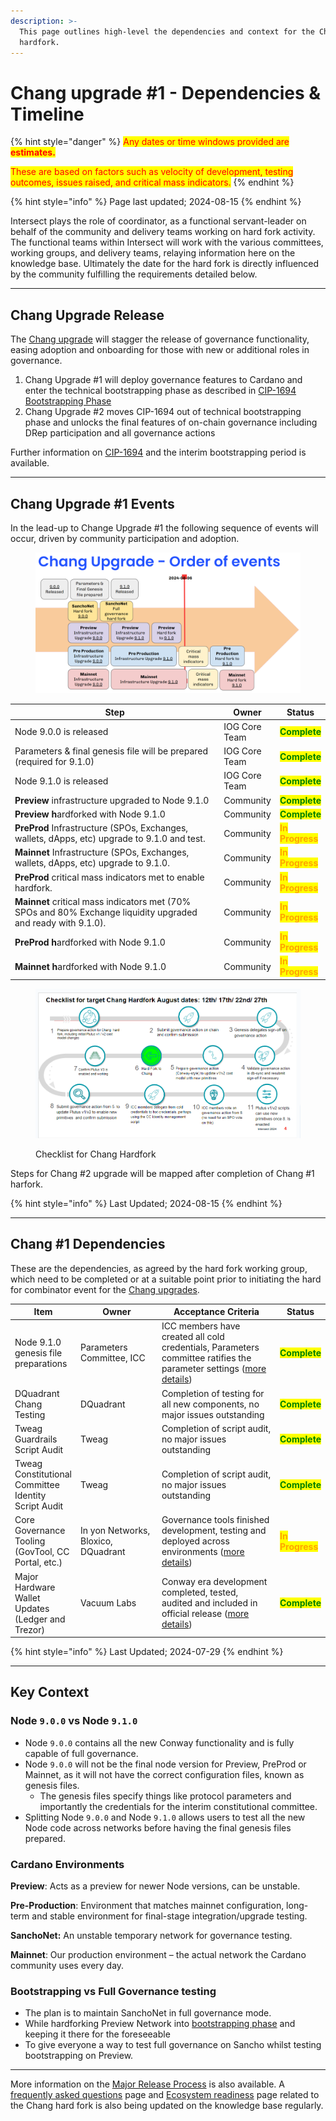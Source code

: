 ```yaml
---
description: >-
  This page outlines high-level the dependencies and context for the Chang #1
  hardfork.
---
```


# Chang upgrade #1 - Dependencies & Timeline

{% hint style="danger" %}
<mark style="color:red;">Any dates or time windows provided are</mark> <mark style="color:red;"></mark><mark style="color:red;">**estimates.**</mark>

<mark style="color:red;">These are based on factors such as velocity of development, testing outcomes, issues raised, and critical mass indicators.</mark>
{% endhint %}

{% hint style="info" %}
Page last updated; 2024-08-15
{% endhint %}

Intersect plays the role of coordinator, as a functional servant-leader on behalf of the community and delivery teams working on hard fork activity. The functional teams within Intersect will work with the various committees, working groups, and delivery teams, relaying information here on the knowledge base. Ultimately the date for the hard fork is directly influenced by the community fulfilling the requirements detailed below.

***

## Chang Upgrade Release

The [Chang upgrade](https://docs.intersectmbo.org/cardano/cardano-upgrades/hard-forks/chang-upgrade) will stagger the release of governance functionality, easing adoption and onboarding for those with new or additional roles in governance.&#x20;

1. Chang Upgrade #1 will deploy governance features to Cardano and enter the technical bootstrapping phase as described in [CIP-1694 Bootstrapping Phase](https://github.com/cardano-foundation/CIPs/blob/master/CIP-1694/README.md#bootstrapping-phase)
2. Chang Upgrade #2 moves CIP-1694 out of technical bootstrapping phase and unlocks the final features of on-chain governance including DRep participation and all governance actions

Further information on [CIP-1694](https://www.1694.io/) and the interim bootstrapping period is available.

***

## Chang Upgrade #1 Events

In the lead-up to Change Upgrade #1 the following sequence of events will occur, driven by community participation and adoption.&#x20;

<figure><img src="../../../.gitbook/assets/ChangStatus_6aug24_2.PNG" alt=""><figcaption></figcaption></figure>

<table><thead><tr><th width="389">Step</th><th>Owner</th><th>Status</th></tr></thead><tbody><tr><td>Node 9.0.0 is released</td><td>IOG Core Team</td><td><mark style="color:green;"><strong>Complete</strong></mark></td></tr><tr><td>Parameters &#x26; final genesis file will be prepared (required for 9.1.0)</td><td>IOG Core Team</td><td><mark style="color:green;"><strong>Complete</strong></mark></td></tr><tr><td>Node 9.1.0 is released</td><td>IOG Core Team</td><td><mark style="color:green;"><strong>Complete</strong></mark></td></tr><tr><td><strong>Preview</strong> infrastructure upgraded to Node 9.1.0</td><td>Community</td><td><mark style="color:green;"><strong>Complete</strong></mark></td></tr><tr><td><strong>Preview h</strong>ardforked with Node 9.1.0</td><td>Community</td><td><mark style="color:green;"><strong>Complete</strong></mark></td></tr><tr><td><strong>PreProd</strong> Infrastructure (SPOs, Exchanges, wallets, dApps, etc) upgrade to 9.1.0 and test.</td><td>Community</td><td><mark style="color:orange;"><strong>In Progress</strong></mark></td></tr><tr><td><strong>Mainnet</strong> Infrastructure (SPOs, Exchanges, wallets, dApps, etc) upgrade to 9.1.0.</td><td>Community</td><td><mark style="color:orange;"><strong>In Progress</strong></mark></td></tr><tr><td><strong>PreProd</strong> critical mass indicators met to enable hardfork.</td><td>Community</td><td><mark style="color:orange;"><strong>In Progress</strong></mark></td></tr><tr><td><strong>Mainnet</strong> critical mass indicators met (70% SPOs and 80% Exchange liquidity upgraded and ready with 9.1.0).</td><td>Community</td><td><mark style="color:orange;"><strong>In Progress</strong></mark></td></tr><tr><td><strong>PreProd h</strong>ardforked with Node 9.1.0</td><td>Community</td><td><mark style="color:orange;"><strong>In Progress</strong></mark></td></tr><tr><td><strong>Mainnet h</strong>ardforked with Node 9.1.0</td><td>Community</td><td><mark style="color:orange;"><strong>In Progress</strong></mark></td></tr></tbody></table>

<figure><img src="../../../.gitbook/assets/Chang timeline.png" alt=""><figcaption><p>Checklist for Chang Hardfork</p></figcaption></figure>

Steps for Chang #2 upgrade will be mapped after completion of Chang #1 harfork.

{% hint style="info" %}
Last Updated; 2024-08-15
{% endhint %}

***

## Chang #1 Dependencies

&#x20;These are the dependencies, as agreed by the hard fork working group, which need to be completed or at a suitable point prior to initiating the hard for combinator event for the [Chang upgrades](https://docs.intersectmbo.org/cardano/cardano-upgrades/hard-forks/chang-upgrade).&#x20;

<table><thead><tr><th>Item</th><th width="154">Owner</th><th width="256">Acceptance Criteria</th><th>Status</th></tr></thead><tbody><tr><td>Node 9.1.0 genesis file preparations</td><td>Parameters Committee, ICC</td><td>ICC members have created all cold credentials, Parameters committee ratifies the parameter settings (<a href="chang-upgrade-1-readiness.md#supporting-governance-initiatives-readiness">more details</a>)</td><td><mark style="color:green;"><strong>Complete</strong></mark></td></tr><tr><td>DQuadrant Chang Testing </td><td>DQuadrant</td><td>Completion of testing for all new components, no major issues outstanding </td><td><mark style="color:green;"><strong>Complete</strong></mark></td></tr><tr><td>Tweag Guardrails Script Audit</td><td>Tweag</td><td>Completion of script audit, no major issues outstanding</td><td><mark style="color:green;"><strong>Complete</strong></mark></td></tr><tr><td>Tweag Constitutional Committee Identity Script Audit</td><td>Tweag</td><td>Completion of script audit, no major issues outstanding</td><td><mark style="color:green;"><strong>Complete</strong></mark></td></tr><tr><td>Core Governance Tooling (GovTool, CC Portal, etc.)</td><td>In yon Networks, Bloxico, DQuadrant</td><td>Governance tools finished development, testing and deployed across environments (<a href="chang-upgrade-1-readiness.md#supporting-governance-initiatives-readiness">more details</a>)</td><td><mark style="color:orange;"><strong>In Progress</strong></mark></td></tr><tr><td>Major Hardware Wallet Updates (Ledger and Trezor)</td><td>Vacuum Labs</td><td>Conway era development completed, tested, audited and included in official release (<a href="chang-upgrade-1-readiness.md#wallets-readiness">more details</a>)</td><td><mark style="color:green;"><strong>Complete</strong></mark></td></tr></tbody></table>

{% hint style="info" %}
Last Updated; 2024-07-29
{% endhint %}

***

## Key Context

### Node `9.0.0` vs Node `9.1.0`

* Node `9.0.0` contains all the new Conway functionality and is fully capable of full governance.
* Node `9.0.0` will not be the final node version for Preview, PreProd or Mainnet, as it will not have the correct configuration files, known as genesis files.
  * The genesis files specify things like protocol parameters and importantly the credentials for the interim constitutional committee.
* Splitting Node `9.0.0` and Node `9.1.0` allows users to test all the new Node code across networks before having the final genesis files prepared.

### Cardano Environments

**Preview**: Acts as a preview for newer Node versions, can be unstable.

**Pre-Production**: Environment that matches mainnet configuration, long-term and stable environment for final-stage integration/upgrade testing.&#x20;

**SanchoNet:** An unstable temporary network for governance testing.

**Mainnet**: Our production environment – the actual network the Cardano community uses every day.

### Bootstrapping vs Full Governance testing

* The plan is to maintain SanchoNet in full governance mode.
* While hardforking Preview Network into [bootstrapping phase](https://github.com/cardano-foundation/CIPs/blob/master/CIP-1694/README.md#bootstrapping-phase) and keeping it there for the foreseeable
* To give everyone a way to test full governance on Sancho whilst testing bootstrapping on Preview.

***

More information on the [Major Release Process](https://docs.intersectmbo.org/cardano/cardano-upgrades/major-release-process) is also available. A [frequently asked questions](https://docs.intersectmbo.org/cardano/cardano-upgrades/hard-forks/hard-fork-frequently-asked-questions) page and [Ecosystem readiness](https://docs.intersectmbo.org/cardano/cardano-upgrades/hard-forks/chang-timeline-and-dependencies/chang-upgrade-1-readiness) page related to the Chang hard fork is also being updated on the knowledge base regularly.&#x20;

